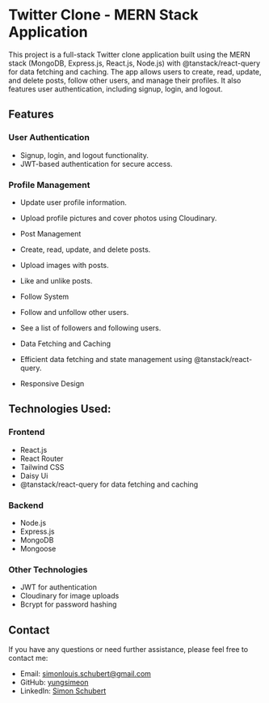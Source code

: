 # Twitter Clone - MERN Stack Application

This project is a full-stack Twitter clone application built using the MERN stack (MongoDB, Express.js, React.js, Node.js) with @tanstack/react-query for data fetching and caching. The app allows users to create, read, update, and delete posts, follow other users, and manage their profiles. It also features user authentication, including signup, login, and logout.

## Features
### User Authentication

+ Signup, login, and logout functionality.
+ JWT-based authentication for secure access.

  
### Profile Management

+ Update user profile information.
+ Upload profile pictures and cover photos using Cloudinary.
+ Post Management

+ Create, read, update, and delete posts.
+ Upload images with posts.
+ Like and unlike posts.
+ Follow System

+ Follow and unfollow other users.
+ See a list of followers and following users.
+ Data Fetching and Caching

+ Efficient data fetching and state management using @tanstack/react-query.
+ Responsive Design



## Technologies Used:

### Frontend

+ React.js
+ React Router
+ Tailwind CSS 
+ Daisy Ui
+ @tanstack/react-query for data fetching and caching

### Backend

+ Node.js
+ Express.js
+ MongoDB
+ Mongoose


### Other Technologies

+ JWT for authentication
+ Cloudinary for image uploads
+ Bcrypt for password hashing


## Contact
If you have any questions or need further assistance, please feel free to contact me:

+ Email: simonlouis.schubert@gmail.com
+ GitHub: [yungsimeon](https://github.com/yungsimeon)
+ LinkedIn: [Simon Schubert](https://www.linkedin.com/in/simon-schubert-b7a372261/)
